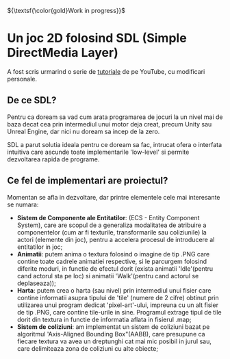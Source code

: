 ${\textsf{\color{gold}Work in progress}}$
# Un joc 2D folosind SDL (Simple DirectMedia Layer)

A fost scris urmarind o serie de [tutoriale](https://www.youtube.com/playlist?list=PLhfAbcv9cehhkG7ZQK0nfIGJC_C-wSLrx) de pe YouTube, cu modificari personale.

## De ce SDL?

Pentru ca doream sa vad cum arata programarea de jocuri la un nivel mai de baza decat cea prin intermediul unui motor deja creat, precum Unity sau Unreal Engine, dar nici nu doream sa incep de la zero.

SDL a parut solutia ideala pentru ce doream sa fac, intrucat ofera o interfata intuitiva care ascunde toate implementarile 'low-level' si permite dezvoltarea rapida de programe.

## Ce fel de implementari are proiectul?

Momentan se afla in dezvoltare, dar printre elementele cele mai interesante se numara:
- **Sistem de Componente ale Entitatilor**: (ECS - Entity Component System), care are scopul de a generaliza modalitatea de atribuire a componentelor (cum ar fi texturile, transformarile sau coliziunile) la actori (elemente din joc), pentru a accelera procesul de introducere al entitatilor in joc;
- **Animatii**: putem anima o textura folosind o imagine de tip .PNG care contine toate cadrele animatiei respective, si le parcurgem folosind diferite moduri, in functie de efectul dorit (exista animatii 'Idle'(pentru cand actorul sta pe loc) si animatii 'Walk'(pentru cand actorul se deplaseaza));
- **Harta**: putem crea o harta (sau nivel) prin intermediul unui fisier care contine informatii asupra tipului de 'tile' (numere de 2 cifre) obtinut prin utilizarea unui program dedicat 'pixel-art'-ului, impreuna cu un alt fisier de tip .PNG, care contine tile-urile in sine. Programul extrage tipul de tile dorit din textura in functie de informatia aflata in fisierul .map;
- **Sistem de coliziuni**: am implementat un sistem de coliziuni bazat pe algoritmul 'Axis-Aligned Bounding Box"(AABB), care presupune ca fiecare textura va avea un dreptunghi cat mai mic posibil in jurul sau, care delimiteaza zona de coliziuni cu alte obiecte;
